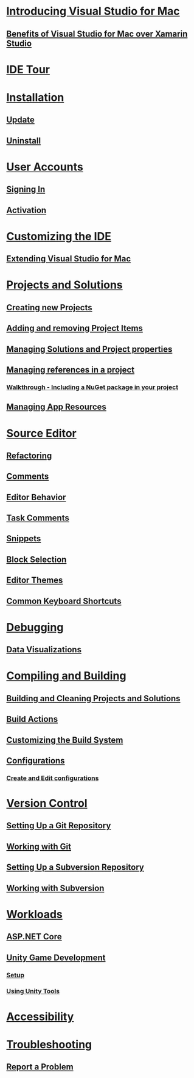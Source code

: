 # [Introducing Visual Studio for Mac](index.md)
## [Benefits of Visual Studio for Mac over Xamarin Studio](benefits-vsmac-over-xs.md)
# [IDE Tour](ide-tour.md)

# [Installation](installation.md)
## [Update](update.md)
## [Uninstall](uninstall.md)

# [User Accounts](user-accounts.md)
## [Signing In](signing-in.md)
## [Activation](activation.md)

# [Customizing the IDE](customizing-the-ide.md)
## [Extending Visual Studio for Mac](extending-visual-studio-mac.md)


# [Projects and Solutions](projects-and-solutions.md)
## [Creating new Projects](create-new-projects.md)
## [Adding and removing Project Items](add-and-remove-project-items.md)
## [Managing Solutions and Project properties](managing-solutions-and-project-properties.md)
## [Managing references in a project](managing-references-in-a-project.md)
### [Walkthrough - Including a NuGet package in your project](nuget-walkthrough.md)
## [Managing App Resources](managing-app-resources.md)

# [Source Editor](source-editor.md)
## [Refactoring](refactoring.md)
## [Comments](comments.md)
## [Editor Behavior](editor-behavior.md)
## [Task Comments](task-comments.md)
## [Snippets](snippets.md)
## [Block Selection](block-selection.md)
## [Editor Themes](editor-themes.md)
## [Common Keyboard Shortcuts](keyboard-shortcuts.md)

# [Debugging](debugging.md)
## [Data Visualizations](data-visualizations.md)

# [Compiling and Building](compiling-and-building.md)
## [Building and Cleaning Projects and Solutions](building-and-cleaning-projects-and-solutions.md)
## [Build Actions](build-actions.md)
## [Customizing the Build System](customizing-build-system.md)
## [Configurations](configurations.md)
### [Create and Edit configurations](create-and-edit-configurations.md)

# [Version Control](version-control.md)
## [Setting Up a Git Repository](set-up-git-repository.md)
## [Working with Git](working-with-git.md)
## [Setting Up a Subversion Repository](set-up-subversion-repository.md)
## [Working with Subversion](working-with-subversion.md)

# [Workloads](workloads.md)
## [ASP.NET Core](asp-net-core.md)
## [Unity Game Development](unity-tools.md)
### [Setup](setup-vsmac-tools-unity.md)
### [Using Unity Tools](using-vsmac-tools-unity.md)

# [Accessibility](accessibility.md)

# [Troubleshooting](troubleshooting.md)
## [Report a Problem](report-a-problem.md)
